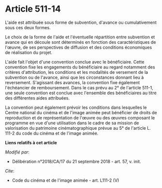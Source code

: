 # Article 511-14

L'aide est attribuée sous forme de subvention, d'avance ou cumulativement sous ces deux formes.

Le choix de la forme de l'aide et l'éventuelle répartition entre subvention et avance qui en découle sont déterminés en
fonction des caractéristiques de l'œuvre, de ses perspectives de diffusion et des conditions économiques de réalisation du
projet.

L'aide fait l'objet d'une convention conclue avec le bénéficiaire. Cette convention fixe les engagements du bénéficiaire au
regard notamment des critères d'attribution, les conditions et les modalités de versement de la subvention ou de l'avance,
ainsi que les circonstances donnant lieu à reversement. S'agissant des avances, la convention fixe également l'échéancier de
remboursement. Dans le cas prévu au 2° de l'article 511-1, une seule convention est conclue avec l'ensemble des bénéficiaires
au titre des différentes aides attribuées.

La convention peut également prévoir les conditions dans lesquelles le Centre national du cinéma et de l'image animée peut
bénéficier de droits de reproduction et de représentation de l'œuvre ou des œuvres composant le programme en vue d'une
utilisation dans le cadre de sa mission de valorisation du patrimoine cinématographique prévue au 5° de l'article L. 111-2 du
code du cinéma et de l'image animée.

**Liens relatifs à cet article**

_Modifié par_:

  - Délibération n°2018/CA/17 du 21 septembre 2018 - art. 57, v. init.

_Cite_:

  - Code du cinéma et de l'image animée - art. L111-2 (V)
